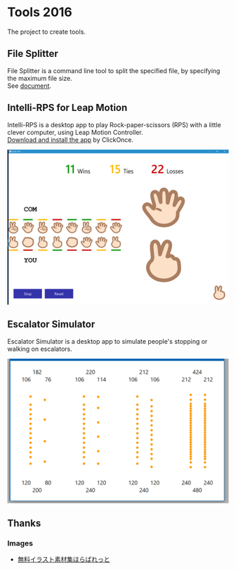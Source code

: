 # Tools 2016

The project to create tools.

## File Splitter
File Splitter is a command line tool to split the specified file, by specifying the maximum file size.  
See [document](https://github.com/sakapon/Tools-2016/wiki/File-Splitter).

## Intelli-RPS for Leap Motion
Intelli-RPS is a desktop app to play Rock-paper-scissors (RPS) with a little clever computer, using Leap Motion Controller.  
[Download and install the app](https://sakapon.github.io/Tools/2016/IntelliRpsLeap/IntelliRpsLeap.application) by ClickOnce.

![Intelli-RPS](Images/IntelliRps/11-15-22.png)

## Escalator Simulator
Escalator Simulator is a desktop app to simulate people's stopping or walking on escalators.

![Escalator Simulator](Images/EscalatorSimulator/EscalatorSimulator-Play.gif)

## Thanks
### Images
- [無料イラスト素材集ほらぱれっと](http://illust-hp.com/)
